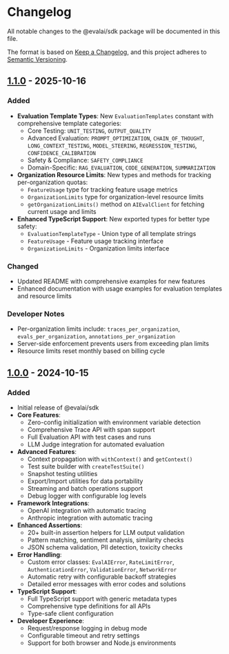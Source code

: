 # Changelog

All notable changes to the @evalai/sdk package will be documented in this file.

The format is based on [Keep a Changelog](https://keepachangelog.com/en/1.0.0/),
and this project adheres to [Semantic Versioning](https://semver.org/spec/v2.0.0.html).

## [1.1.0] - 2025-10-16

### Added
- **Evaluation Template Types**: New `EvaluationTemplates` constant with comprehensive template categories:
  - Core Testing: `UNIT_TESTING`, `OUTPUT_QUALITY`
  - Advanced Evaluation: `PROMPT_OPTIMIZATION`, `CHAIN_OF_THOUGHT`, `LONG_CONTEXT_TESTING`, `MODEL_STEERING`, `REGRESSION_TESTING`, `CONFIDENCE_CALIBRATION`
  - Safety & Compliance: `SAFETY_COMPLIANCE`
  - Domain-Specific: `RAG_EVALUATION`, `CODE_GENERATION`, `SUMMARIZATION`
- **Organization Resource Limits**: New types and methods for tracking per-organization quotas:
  - `FeatureUsage` type for tracking feature usage metrics
  - `OrganizationLimits` type for organization-level resource limits
  - `getOrganizationLimits()` method on `AIEvalClient` for fetching current usage and limits
- **Enhanced TypeScript Support**: New exported types for better type safety:
  - `EvaluationTemplateType` - Union type of all template strings
  - `FeatureUsage` - Feature usage tracking interface
  - `OrganizationLimits` - Organization limits interface

### Changed
- Updated README with comprehensive examples for new features
- Enhanced documentation with usage examples for evaluation templates and resource limits

### Developer Notes
- Per-organization limits include: `traces_per_organization`, `evals_per_organization`, `annotations_per_organization`
- Server-side enforcement prevents users from exceeding plan limits
- Resource limits reset monthly based on billing cycle

## [1.0.0] - 2024-10-15

### Added
- Initial release of @evalai/sdk
- **Core Features**:
  - Zero-config initialization with environment variable detection
  - Comprehensive Trace API with span support
  - Full Evaluation API with test cases and runs
  - LLM Judge integration for automated evaluation
- **Advanced Features**:
  - Context propagation with `withContext()` and `getContext()`
  - Test suite builder with `createTestSuite()`
  - Snapshot testing utilities
  - Export/Import utilities for data portability
  - Streaming and batch operations support
  - Debug logger with configurable log levels
- **Framework Integrations**:
  - OpenAI integration with automatic tracing
  - Anthropic integration with automatic tracing
- **Enhanced Assertions**:
  - 20+ built-in assertion helpers for LLM output validation
  - Pattern matching, sentiment analysis, similarity checks
  - JSON schema validation, PII detection, toxicity checks
- **Error Handling**:
  - Custom error classes: `EvalAIError`, `RateLimitError`, `AuthenticationError`, `ValidationError`, `NetworkError`
  - Automatic retry with configurable backoff strategies
  - Detailed error messages with error codes and solutions
- **TypeScript Support**:
  - Full TypeScript support with generic metadata types
  - Comprehensive type definitions for all APIs
  - Type-safe client configuration
- **Developer Experience**:
  - Request/response logging in debug mode
  - Configurable timeout and retry settings
  - Support for both browser and Node.js environments

[1.1.0]: https://github.com/evalai/sdk/compare/v1.0.0...v1.1.0
[1.0.0]: https://github.com/evalai/sdk/releases/tag/v1.0.0